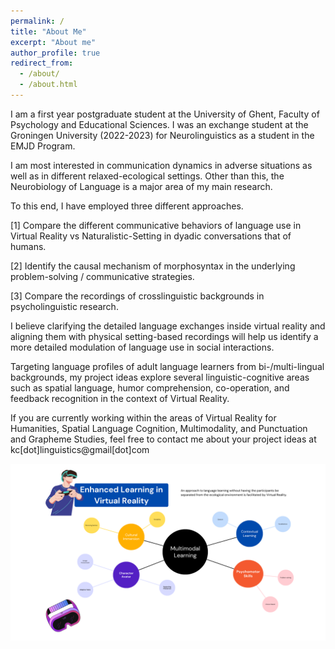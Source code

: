 ```yaml
---
permalink: /
title: "About Me"
excerpt: "About me"
author_profile: true
redirect_from: 
  - /about/
  - /about.html
---
```


I am a first year postgraduate student at the University of Ghent, Faculty of Psychology and Educational Sciences. I was an exchange student at the Groningen University (2022-2023) for Neurolinguistics as a student in the EMJD Program.

I am most interested in communication dynamics in adverse situations as well as in different relaxed-ecological settings. Other than this, the Neurobiology of Language is a major area of my main research.

To this end, I have employed three different approaches.

[1] Compare the different communicative behaviors of language use in Virtual Reality vs Naturalistic-Setting in dyadic conversations that of humans.

[2] Identify the causal mechanism of morphosyntax in the underlying problem-solving /   communicative strategies.

[3] Compare the recordings of crosslinguistic backgrounds in psycholinguistic research.

I believe clarifying the detailed language exchanges inside virtual reality and aligning them with physical setting-based recordings will help us identify a more detailed modulation of language use in social interactions.

Targeting language profiles of adult language learners from bi-/multi-lingual backgrounds, my project ideas explore several linguistic-cognitive areas such as spatial language, humor comprehension, co-operation, and feedback recognition in the context of Virtual Reality.

If you are currently working within the areas of Virtual Reality for Humanities, Spatial Language Cognition, Multimodality, and Punctuation and Grapheme Studies, feel free to contact me about your project ideas at kc[dot]linguistics@gmail[dot]com

<img src="../images/GitHub Frontpage.png">